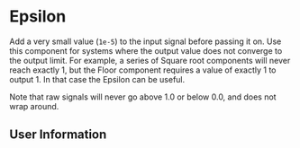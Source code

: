 # Epsilon
Add a very small value (`1e-5`) to the input signal before passing it on. Use this component for systems where the output value does not converge to the output limit. For example, a series of Square root components will never reach exactly 1, but the Floor component requires a value of exactly 1 to output 1. In that case the Epsilon can be useful.

Note that raw signals will never go above 1.0 or below 0.0, and does not wrap around.

## User Information